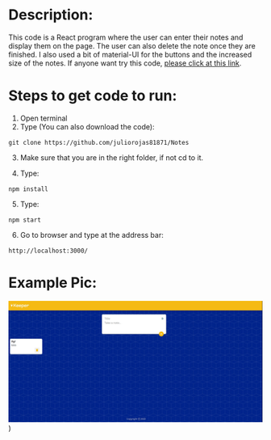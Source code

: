 # Description:
This code is a React program where the user can enter their notes and display them on the page.
The user can also delete the note once they are finished. I also used a bit of material-UI for the buttons 
and the increased size of the notes.
If anyone want try this code, [please click at this link](https://juliorojas81871.github.io/Notes/).

# Steps to get code to run:
1. Open terminal
2. Type (You can also download the code):
```
git clone https://github.com/juliorojas81871/Notes
```
3. Make sure that you are in the right folder, if not cd to it.

4. Type: 
```
npm install
```
5. Type: 
```
npm start
```
6. Go to browser and type at the address bar: 
```
http://localhost:3000/
```

# Example Pic:
![Notes Example Pic](https://github.com/juliorojas81871/Notes/blob/main/pics/main.jpg))
